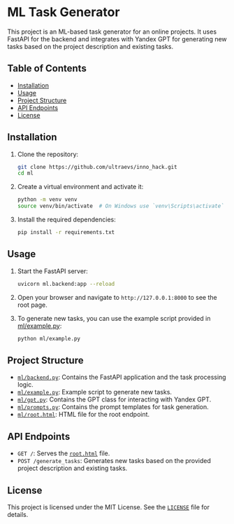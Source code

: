 # ML Task Generator

This project is an ML-based task generator for an online projects. It uses FastAPI for the backend and integrates with Yandex GPT for generating new tasks based on the project description and existing tasks.

## Table of Contents

- [Installation](#installation)
- [Usage](#usage)
- [Project Structure](#project-structure)
- [API Endpoints](#api-endpoints)
- [License](#license)

## Installation

1. Clone the repository:
    ```sh
    git clone https://github.com/ultraevs/inno_hack.git
    cd ml
    ```

2. Create a virtual environment and activate it:
    ```sh
    python -m venv venv
    source venv/bin/activate  # On Windows use `venv\Scripts\activate`
    ```

3. Install the required dependencies:
    ```sh
    pip install -r requirements.txt
    ```

## Usage

1. Start the FastAPI server:
    ```sh
    uvicorn ml.backend:app --reload
    ```

2. Open your browser and navigate to `http://127.0.0.1:8000` to see the root page.

3. To generate new tasks, you can use the example script provided in [ml/example.py](ml/example.py):
    ```sh
    python ml/example.py
    ```

## Project Structure


- [`ml/backend.py`](command:_github.copilot.openRelativePath?%5B%7B%22scheme%22%3A%22file%22%2C%22authority%22%3A%22%22%2C%22path%22%3A%22%2Fc%3A%2FUsers%2FSehap%2FDocuments%2Fhackathons%2Finno_hack%2Fml%2Fbackend.py%22%2C%22query%22%3A%22%22%2C%22fragment%22%3A%22%22%7D%2C%2220aa21f0-0c99-41e2-9913-29031c7bc3af%22%5D "c:\Users\Sehap\Documents\hackathons\inno_hack\ml\backend.py"): Contains the FastAPI application and the task processing logic.
- [`ml/example.py`](command:_github.copilot.openRelativePath?%5B%7B%22scheme%22%3A%22file%22%2C%22authority%22%3A%22%22%2C%22path%22%3A%22%2Fc%3A%2FUsers%2FSehap%2FDocuments%2Fhackathons%2Finno_hack%2Fml%2Fexample.py%22%2C%22query%22%3A%22%22%2C%22fragment%22%3A%22%22%7D%2C%2220aa21f0-0c99-41e2-9913-29031c7bc3af%22%5D "c:\Users\Sehap\Documents\hackathons\inno_hack\ml\example.py"): Example script to generate new tasks.
- [`ml/gpt.py`](command:_github.copilot.openRelativePath?%5B%7B%22scheme%22%3A%22file%22%2C%22authority%22%3A%22%22%2C%22path%22%3A%22%2Fc%3A%2FUsers%2FSehap%2FDocuments%2Fhackathons%2Finno_hack%2Fml%2Fgpt.py%22%2C%22query%22%3A%22%22%2C%22fragment%22%3A%22%22%7D%2C%2220aa21f0-0c99-41e2-9913-29031c7bc3af%22%5D "c:\Users\Sehap\Documents\hackathons\inno_hack\ml\gpt.py"): Contains the GPT class for interacting with Yandex GPT.
- [`ml/prompts.py`](command:_github.copilot.openRelativePath?%5B%7B%22scheme%22%3A%22file%22%2C%22authority%22%3A%22%22%2C%22path%22%3A%22%2Fc%3A%2FUsers%2FSehap%2FDocuments%2Fhackathons%2Finno_hack%2Fml%2Fprompts.py%22%2C%22query%22%3A%22%22%2C%22fragment%22%3A%22%22%7D%2C%2220aa21f0-0c99-41e2-9913-29031c7bc3af%22%5D "c:\Users\Sehap\Documents\hackathons\inno_hack\ml\prompts.py"): Contains the prompt templates for task generation.
- [`ml/root.html`](command:_github.copilot.openRelativePath?%5B%7B%22scheme%22%3A%22file%22%2C%22authority%22%3A%22%22%2C%22path%22%3A%22%2Fc%3A%2FUsers%2FSehap%2FDocuments%2Fhackathons%2Finno_hack%2Fml%2Froot.html%22%2C%22query%22%3A%22%22%2C%22fragment%22%3A%22%22%7D%2C%2220aa21f0-0c99-41e2-9913-29031c7bc3af%22%5D "c:\Users\Sehap\Documents\hackathons\inno_hack\ml\root.html"): HTML file for the root endpoint.

## API Endpoints

- `GET /`: Serves the [`root.html`](command:_github.copilot.openRelativePath?%5B%7B%22scheme%22%3A%22file%22%2C%22authority%22%3A%22%22%2C%22path%22%3A%22%2Fc%3A%2FUsers%2FSehap%2FDocuments%2Fhackathons%2Finno_hack%2Fml%2Froot.html%22%2C%22query%22%3A%22%22%2C%22fragment%22%3A%22%22%7D%2C%2220aa21f0-0c99-41e2-9913-29031c7bc3af%22%5D "c:\Users\Sehap\Documents\hackathons\inno_hack\ml\root.html") file.
- `POST /generate_tasks`: Generates new tasks based on the provided project description and existing tasks.

## License

This project is licensed under the MIT License. See the [`LICENSE`](command:_github.copilot.openRelativePath?%5B%7B%22scheme%22%3A%22file%22%2C%22authority%22%3A%22%22%2C%22path%22%3A%22%2Fc%3A%2FUsers%2FSehap%2FDocuments%2Fhackathons%2Finno_hack%2FLICENSE%22%2C%22query%22%3A%22%22%2C%22fragment%22%3A%22%22%7D%2C%2220aa21f0-0c99-41e2-9913-29031c7bc3af%22%5D "c:\Users\Sehap\Documents\hackathons\inno_hack\LICENSE") file for details.
